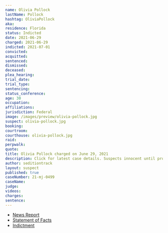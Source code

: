 ```yaml
---
name: Olivia Pollock
lastName: Pollock
hashtag: OliviaPollock
aka:
residence: Florida
status: Indicted
date: 2021-06-29
charged: 2021-06-29
indicted: 2021-07-01
convicted:
acquitted:
sentenced:
dismissed:
deceased:
plea_hearing:
trial_date:
trial_type:
sentencing:
status_conference:
age: 30
occupation:
affiliations:
jurisdiction: Federal
image: /images/preview/olivia-pollock.jpg
suspect: olivia-pollock.jpg
booking:
courtroom:
courthouse: olivia-pollock.jpg
raid:
perpwalk:
quote:
title: Olivia Pollock charged on June 29, 2021
description: Click for latest case details. Suspects innocent until proven guilty.
author: seditiontrack
layout: suspect
published: true
caseNumber: 21-mj-0499
caseName:
judge:
videos:
charges:
sentence:
---
```

- [News Report](https://www.tampabay.com/news/florida/2021/06/30/plant-city-man-two-others-arrested-in-jan-6-capitol-siege/)
- [Statement of Facts](https://www.justice.gov/usao-dc/case-multi-defendant/file/1410336/download)
- [Indictment](https://www.justice.gov/usao-dc/case-multi-defendant/file/1410341/download)
